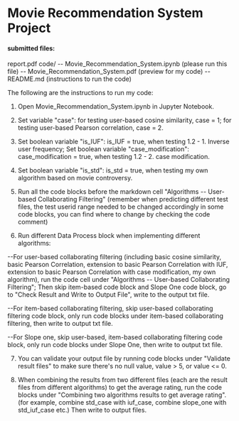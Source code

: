 # Movie Recommendation System Project
#### submitted files:
report.pdf
code/
   -- Movie_Recommendation_System.ipynb (please run this file)
   -- Movie_Recommendation_System.pdf (preview for my code)
   -- README.md (instructions to run the code)

The following are the instructions to run my code:

1. Open Movie_Recommendation_System.ipynb in Jupyter Notebook.

2. Set variable "case": for testing user-based cosine similarity, case = 1;
for testing user-based Pearson correlation, case = 2.

3. Set boolean variable "is_IUF": is_IUF = true, when testing 1.2 - 1. Inverse user frequency;
Set boolean variable "case_modification": case_modification = true, when testing 1.2 - 2. case
modification.

4. Set boolean variable "is_std": is_std = true, when testing my own algorithm based on movie controversy.

5. Run all the code blocks before the markdown cell "Algorithms -- User-based Collaborating Filtering" (remember when
  predicting different test files, the test userid range needed to be changed accordingly in some code blocks, you can find where to change by checking the code comment)

6. Run different Data Process block when implementing different algorithms:

--For user-based collaborating filtering (including basic cosine similarity, basic Pearson Correlation, extension to basic Pearson Correlation with IUF, extension to basic Pearson Correlation with case modification, my own algorithm), run the code cell under "Algorithms -- User-based Collaborating Filtering"; Then skip item-based code block and Slope One code block, go to "Check Result and Write to Output File", write to the output txt file.

--For item-based collaborating filtering, skip user-based collaborating filtering code block, only run code blocks under item-based collaborating filtering, then write to output txt file.

--For Slope one, skip user-based, item-based collaborating filtering code block, only run code blocks under Slope One, then write to output txt file.

7. You can validate your output file by running code blocks under "Validate result files" to make sure there's no null value, value > 5, or value <= 0.

8. When combining the results from two different files (each are the result files from different algorithms) to get the average
rating, run the code blocks under "Combining two algorithms results to get average rating". (for example, combine std_case with iuf_case, combine slope_one with std_iuf_case etc.) Then write to output files.
